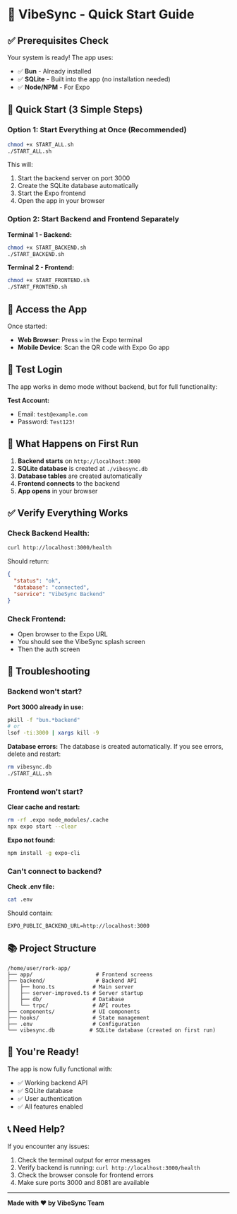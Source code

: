 # 🚀 VibeSync - Quick Start Guide

## ✅ Prerequisites Check

Your system is ready! The app uses:
- ✅ **Bun** - Already installed
- ✅ **SQLite** - Built into the app (no installation needed)
- ✅ **Node/NPM** - For Expo

## 🎯 Quick Start (3 Simple Steps)

### Option 1: Start Everything at Once (Recommended)

```bash
chmod +x START_ALL.sh
./START_ALL.sh
```

This will:
1. Start the backend server on port 3000
2. Create the SQLite database automatically
3. Start the Expo frontend
4. Open the app in your browser

### Option 2: Start Backend and Frontend Separately

**Terminal 1 - Backend:**
```bash
chmod +x START_BACKEND.sh
./START_BACKEND.sh
```

**Terminal 2 - Frontend:**
```bash
chmod +x START_FRONTEND.sh
./START_FRONTEND.sh
```

## 📱 Access the App

Once started:
- **Web Browser**: Press `w` in the Expo terminal
- **Mobile Device**: Scan the QR code with Expo Go app

## 🔐 Test Login

The app works in demo mode without backend, but for full functionality:

**Test Account:**
- Email: `test@example.com`
- Password: `Test123!`

## 🔧 What Happens on First Run

1. **Backend starts** on `http://localhost:3000`
2. **SQLite database** is created at `./vibesync.db`
3. **Database tables** are created automatically
4. **Frontend connects** to the backend
5. **App opens** in your browser

## ✅ Verify Everything Works

### Check Backend Health:
```bash
curl http://localhost:3000/health
```

Should return:
```json
{
  "status": "ok",
  "database": "connected",
  "service": "VibeSync Backend"
}
```

### Check Frontend:
- Open browser to the Expo URL
- You should see the VibeSync splash screen
- Then the auth screen

## 🐛 Troubleshooting

### Backend won't start?

**Port 3000 already in use:**
```bash
pkill -f "bun.*backend"
# or
lsof -ti:3000 | xargs kill -9
```

**Database errors:**
The database is created automatically. If you see errors, delete and restart:
```bash
rm vibesync.db
./START_ALL.sh
```

### Frontend won't start?

**Clear cache and restart:**
```bash
rm -rf .expo node_modules/.cache
npx expo start --clear
```

**Expo not found:**
```bash
npm install -g expo-cli
```

### Can't connect to backend?

**Check .env file:**
```bash
cat .env
```

Should contain:
```
EXPO_PUBLIC_BACKEND_URL=http://localhost:3000
```

## 📚 Project Structure

```
/home/user/rork-app/
├── app/                    # Frontend screens
├── backend/                # Backend API
│   ├── hono.ts            # Main server
│   ├── server-improved.ts # Server startup
│   ├── db/                # Database
│   └── trpc/              # API routes
├── components/            # UI components
├── hooks/                 # State management
├── .env                   # Configuration
└── vibesync.db           # SQLite database (created on first run)
```

## 🎉 You're Ready!

The app is now fully functional with:
- ✅ Working backend API
- ✅ SQLite database
- ✅ User authentication
- ✅ All features enabled

## 📞 Need Help?

If you encounter any issues:
1. Check the terminal output for error messages
2. Verify backend is running: `curl http://localhost:3000/health`
3. Check the browser console for frontend errors
4. Make sure ports 3000 and 8081 are available

---

**Made with ❤️ by VibeSync Team**
